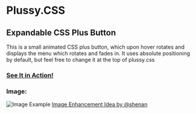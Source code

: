 # Plussy.CSS
## Expandable CSS Plus Button
This is a small animated CSS plus button, which upon hover rotates and displays the menu which rotates and fades in. It uses absolute positioning by default, but feel free to change it at the top of plussy.css

### [See It in Action!](https://codepen.io/tippingcoin/pen/bjgvKB)

### Image:
![Image Example](https://imgur.com/jaAQUZJ.png)
[Image Enhancement Idea by @shenan](https://busy.org/@shenan/re-cadawg-ulog-my-new-css-widget-plussy-plussy-css-20180728t184250524z)
